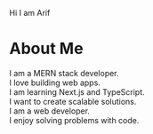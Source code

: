 Hi I am Arif

<!-- Banner goes here -->

# About Me

I am a MERN stack developer. <br />
I love building web apps.<br />
I am learning Next.js and TypeScript.<br />
I want to create scalable solutions.<br />
I am a web developer.<br />
I enjoy solving problems with code.<br />
